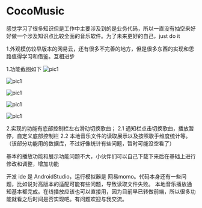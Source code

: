 # CocoMusic
感觉学习了很多知识但是工作中主要涉及到的是业务代码，所以一直没有抽空来好好做一个涉及知识点比较全面的音乐软件。为了未来更好的自己，just do it

1.外观模仿较早版本的网易云，还有很多不完善的地方，但是很多东西的实现和思路值得学习和借鉴。互相进步

1.功能截图如下
![pic1](./images/001.png)

![pic1](./images/002.png)

![pic1](./images/003.png)

![pic1](./images/004.png)

![pic1](./images/005.png)

2.实现的功能有底部控制栏左右滑动切换歌曲；
2.1 通知栏点击切换歌曲，播放暂停，自定义底部控制栏
2.2 本地音乐文件的读取展示以及按照歌手维度统计等。（该部分功能用的数据库，不过好像统计有些问题，暂时可能没空看了）

基本的播放功能和展示功能问题不大，小伙伴们可以自己下载下来后在基础上进行修改和调整，增加功能

开发 ide 是 AndroidStudio，运行模拟器是 网易momo。代码本身还有一些问题，比如说对高版本的适配可能有些问题，导致读取文件失败。
本地音乐播放通知基本都完成。在线播放应该也可以直接用，因为目前早已转做前端，所以很多功能就看之后时间是否实现吧。有问题欢迎与我交流。


